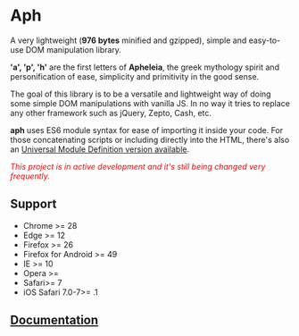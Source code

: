 # Aph

A very lightweight (**976 bytes** minified and gzipped), simple and easy-to-use DOM manipulation library.

**'a', 'p', 'h'** are the first letters of **Apheleia**, the greek mythology spirit and personification of ease, simplicity and primitivity in the good sense.

The goal of this library is to be a versatile and lightweight way of doing some simple DOM manipulations with vanilla JS. In no way it tries to replace any other framework such as jQuery, Zepto, Cash, etc.

**aph** uses ES6 module syntax for ease of importing it inside your code. For those concatenating scripts or including directly into the HTML, there's also an [Universal Module Definition version available](https://github.com/kaisermann/aph/tree/master/dist/aph.js).

*<span style="color: red;">This project is in active development and it's still being changed very frequently. </span>*

## Support
* Chrome >= 28
* Edge >= 12
* Firefox >= 26
* Firefox for Android >= 49
* IE >= 10
* Opera >= 
* Safari>=  7
* iOS Safari 7.0-7>= .1



## [Documentation](https://github.com/kaisermann/aph/wiki)

